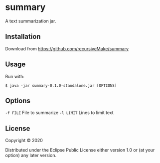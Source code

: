 # summary

A text summarization jar.

## Installation

Download from https://github.com/recursiveMake/summary

## Usage

Run with:

    $ java -jar summary-0.1.0-standalone.jar [OPTIONS]

## Options

`-f FILE` File to summarize
`-l LIMIT` Lines to limit text

## License

Copyright © 2020

Distributed under the Eclipse Public License either version 1.0 or (at
your option) any later version.

